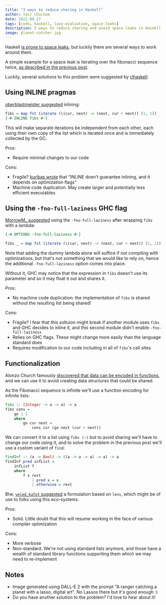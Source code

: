 ```yaml
---
title: "3 ways to reduce sharing in Haskell"
author: Yair Chuchem
date: 2022.09.27
tags: [code, haskell, lazy-evaluation, space-leaks]
description: 3 ways to reduce sharing and avoid space leaks in Hasekll
image: planet-catcher.jpg
---
```


Haskell [is prone to space leaks](/posts/a-simple-challenge-for-haskellers), but luckily there are several ways to work around them.

A simple example for a space leak is iterating over the fibonacci sequence twice, [as described in the previous post](/posts/a-simple-challenge-for-haskellers).

Luckily, several solutions to this problem were suggested by [r/haskell](https://www.reddit.com/r/haskell/comments/xngj2w/a_simple_challenge_for_haskellers/):

## Using INLINE pragmas

[oberblastmeister suggested](https://www.reddit.com/r/haskell/comments/xngj2w/a_simple_challenge_for_haskellers/ipu5qoj/) inlining:

```Haskell
fibs = map fst (iterate (\(cur, next) -> (next, cur + next)) (1, 1))
{-# INLINE fibs #-}
```

This will make separate iterations be independent from each other, each using their own copy of the list which is iterated once and is immediately collected by the GC.

Pros:

* Require minimal changes to our code

Cons:

* Fragile? [kuribas wrote](https://www.reddit.com/r/haskell/comments/xngj2w/a_simple_challenge_for_haskellers/ipxydqx/) that "INLINE doen’t guarantee inlining, and it depends on optimization flags"
* Machine code duplication. May create larger and potentially less efficient executables

## Using the `-fno-full-laziness` GHC flag

[MorrowM_ suggested](https://www.reddit.com/r/haskell/comments/xngj2w/a_simple_challenge_for_haskellers/ipug4yp/) using the `-fno-full-laziness` after wrapping `fibs` with a lambda:

```Haskell
{-# OPTIONS -fno-full-laziness #-}

fibs _ = map fst (iterate (\(cur, next) -> (next, cur + next)) (1, 1))
```

Note that adding the dummy lambda alone will suffice if not compiling with optimizations, but that's not something that we would like to rely on, hence the additional `-fno-full-laziness` option comes into place.

Without it, GHC may notice that the expression in `fibs` doesn't use its parameter and so it may float it out and shares it.

Pros:

* No machine code duplication: the implementation of `fibs` is shared without the resulting list being shared!

Cons:

* Fragile? I fear that this soltuion might break if another module uses `fibs` and GHC decides to inline it, and this second module didn't enable `-fno-full-laziness`
* Relies on GHC flags. These might change more easily than the language standard does
* Requires modification to our code including in all of `fibs`'s call sites

## Functionalization

Alonzo Church famously [discovered that data can be encoded in functions](https://en.wikipedia.org/wiki/Church_encoding), and we can use it to avoid creating data structures that could be shared.

As the Fibonacci sequence is infinite we'll use a function encoding for infinite lists:

```Haskell
fibs :: (Integer -> a -> a) -> a
fibs cons =
    go 1 1
    where
        go cur next =
            cons cur (go next (cur + next))
```

We can convert it to a list using `fibs (:)` but to avoid sharing we'll have to change our code using it, and to solve the problem in the previous post we'll use a custom variant of `find`:

```Haskell
findInf :: (a -> Bool) -> ((a -> a -> a) -> a) -> a
findInf pred infList =
    infList f
    where
        f x rest
            | pred x = x
            | otherwise = rest
```

Btw, [`yeled_kafot` suggested](https://www.reddit.com/r/haskell/comments/xngj2w/a_simple_challenge_for_haskellers/ipvm3g3/) a formulation based on `lens`, which might be of use to folks using this eco-systems.

Pros:

* Solid. Little doubt that this will resume working in the face of various compiler optimization

Cons:

* More verbose
* Non-standard. We're not using standard lists anymore, and those have a wealth of standard library functions supporting them which we may need to re-implement

## Notes

* Image generated using DALL-E 2 with the prompt "A ranger catching a planet with a lasso, digital art". No Lassos there but it's good enough :)
* Do you have another solution to the problem? I'd love to hear about it!
